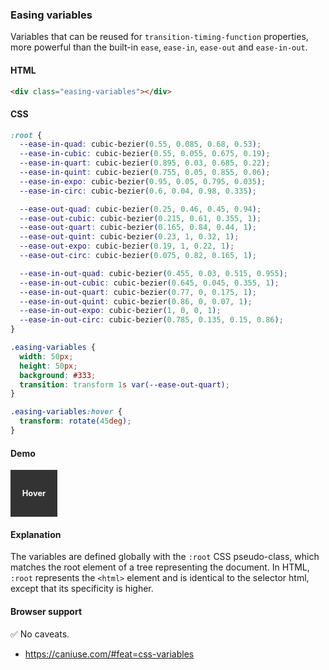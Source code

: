 ### Easing variables

Variables that can be reused for `transition-timing-function` properties, more
powerful than the built-in `ease`, `ease-in`, `ease-out` and `ease-in-out`.

#### HTML

```html
<div class="easing-variables"></div>
```

#### CSS

```css
:root {
  --ease-in-quad: cubic-bezier(0.55, 0.085, 0.68, 0.53);
  --ease-in-cubic: cubic-bezier(0.55, 0.055, 0.675, 0.19);
  --ease-in-quart: cubic-bezier(0.895, 0.03, 0.685, 0.22);
  --ease-in-quint: cubic-bezier(0.755, 0.05, 0.855, 0.06);
  --ease-in-expo: cubic-bezier(0.95, 0.05, 0.795, 0.035);
  --ease-in-circ: cubic-bezier(0.6, 0.04, 0.98, 0.335);

  --ease-out-quad: cubic-bezier(0.25, 0.46, 0.45, 0.94);
  --ease-out-cubic: cubic-bezier(0.215, 0.61, 0.355, 1);
  --ease-out-quart: cubic-bezier(0.165, 0.84, 0.44, 1);
  --ease-out-quint: cubic-bezier(0.23, 1, 0.32, 1);
  --ease-out-expo: cubic-bezier(0.19, 1, 0.22, 1);
  --ease-out-circ: cubic-bezier(0.075, 0.82, 0.165, 1);

  --ease-in-out-quad: cubic-bezier(0.455, 0.03, 0.515, 0.955);
  --ease-in-out-cubic: cubic-bezier(0.645, 0.045, 0.355, 1);
  --ease-in-out-quart: cubic-bezier(0.77, 0, 0.175, 1);
  --ease-in-out-quint: cubic-bezier(0.86, 0, 0.07, 1);
  --ease-in-out-expo: cubic-bezier(1, 0, 0, 1);
  --ease-in-out-circ: cubic-bezier(0.785, 0.135, 0.15, 0.86);
}

.easing-variables {
  width: 50px;
  height: 50px;
  background: #333;
  transition: transform 1s var(--ease-out-quart);
}

.easing-variables:hover {
  transform: rotate(45deg);
}
```

#### Demo

<div class="snippet-demo">
  <div class="snippet-demo__easing-variables">Hover</div>
</div>

<style>
:root {
  --ease-in-quad: cubic-bezier(0.55, 0.085, 0.68, 0.53);
  --ease-in-cubic: cubic-bezier(0.55, 0.055, 0.675, 0.19);
  --ease-in-quart: cubic-bezier(0.895, 0.03, 0.685, 0.22);
  --ease-in-quint: cubic-bezier(0.755, 0.05, 0.855, 0.06);
  --ease-in-expo: cubic-bezier(0.95, 0.05, 0.795, 0.035);
  --ease-in-circ: cubic-bezier(0.6, 0.04, 0.98, 0.335);

  --ease-out-quad: cubic-bezier(0.25, 0.46, 0.45, 0.94);
  --ease-out-cubic: cubic-bezier(0.215, 0.61, 0.355, 1);
  --ease-out-quart: cubic-bezier(0.165, 0.84, 0.44, 1);
  --ease-out-quint: cubic-bezier(0.23, 1, 0.32, 1);
  --ease-out-expo: cubic-bezier(0.19, 1, 0.22, 1);
  --ease-out-circ: cubic-bezier(0.075, 0.82, 0.165, 1);

  --ease-in-out-quad: cubic-bezier(0.455, 0.03, 0.515, 0.955);
  --ease-in-out-cubic: cubic-bezier(0.645, 0.045, 0.355, 1);
  --ease-in-out-quart: cubic-bezier(0.77, 0, 0.175, 1);
  --ease-in-out-quint: cubic-bezier(0.86, 0, 0.07, 1);
  --ease-in-out-expo: cubic-bezier(1, 0, 0, 1);
  --ease-in-out-circ: cubic-bezier(0.785, 0.135, 0.15, 0.86);
}

.snippet-demo__easing-variables {
  width: 75px;
  height: 75px;
  background: #333;
  color: white;
  font-size: 0.8rem;
  font-weight: bold;
  display: flex;
  justify-content: center;
  align-items: center;
  transition: transform 1s var(--ease-out-quart);
}

.snippet-demo__easing-variables:hover {
  transform: rotate(45deg);
}
</style>

#### Explanation

The variables are defined globally with the `:root` CSS pseudo-class, which matches the root element of a tree representing the document. In HTML, `:root` represents the `<html>` element and is identical to the selector html, except that its specificity is higher.

#### Browser support

<span class="snippet__support-note">✅ No caveats.</span>

* https://caniuse.com/#feat=css-variables
